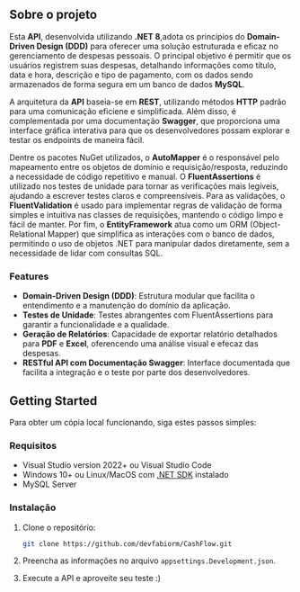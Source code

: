 ## Sobre o projeto

Esta **API**, desenvolvida utilizando **.NET 8**,adota os princípios do **Domain-Driven Design (DDD)** para oferecer uma solução estruturada e eficaz no gerenciamento de despesas pessoais. O principal objetivo é permitir que os usuários registrem suas despesas, detalhando informações como título, data e hora, descrição e tipo de pagamento, com os dados sendo armazenados de forma segura em um banco de dados **MySQL**.

A arquitetura da **API** baseia-se em **REST**, utilizando métodos **HTTP** padrão para uma comunicação eficiene e simplificada. Além disso, é complementada por uma documentação **Swagger**, que proporciona uma interface gráfica interativa para que os desenvolvedores possam explorar e testar os endpoints de maneira fácil.

Dentre os pacotes NuGet utilizados, o **AutoMapper** é o responsável pelo mapeamento entre os objetos de domínio e requisição/resposta, reduzindo a necessidade de código repetitivo e manual. O **FluentAssertions** é utilizado nos testes de unidade para tornar as verificações mais legíveis, ajudando a escrever testes claros e compreensíveis. Para as validações, o **FluentValidation** é usado para implementar regras de validação de forma simples e intuitiva nas classes de requisições, mantendo o código limpo e fácil de manter. Por fim, o **EntityFramework** atua como um ORM (Object-Relational Mapper) que simplifica as interações com o banco de dados, permitindo o uso de objetos .NET para manipular dados diretamente, sem a necessidade de lidar com consultas SQL.

### Features

- **Domain-Driven Design (DDD)**: Estrutura modular que facilita o entendimento e a manutenção do domínio da aplicação.
- **Testes de Unidade**: Testes abrangentes com FluentAssertions para garantir a funcionalidade e a qualidade.
- **Geração de Relatórios**: Capacidade de exportar relatório detalhados para **PDF** e **Excel**, oferencendo uma análise visual e efecaz das despesas.
- **RESTful API com Documentação Swagger**: Interface documentada que facilita a integração e o teste por parte dos desenvolvedores.

## Getting Started

Para obter um cópia local funcionando, siga estes passos simples:

### Requisitos

* Visual Studio version 2022+ ou Visual Studio Code
* Windows 10+ ou Linux/MacOS com [.NET SDK](https://dotnet.microsoft.com/pt-br/download/dotnet/8.0) instalado
* MySQL Server

### Instalação

1. Clone o repositório:

    ```sh
    git clone https://github.com/devfabiorm/CashFlow.git
    ```

2. Preencha as informações no arquivo `appsettings.Development.json`.
3. Execute a API e aproveite seu teste :)